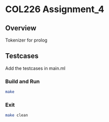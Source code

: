 # COL226 Assignment_4

## Overview

Tokenizer for prolog

## Testcases
Add the testcases in main.ml

### Build and Run
```bash
make
```
### Exit
```bash
make clean
```

